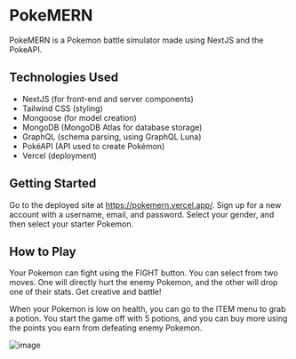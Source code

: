 # PokeMERN

PokeMERN is a Pokemon battle simulator made using NextJS and the PokeAPI.

## Technologies Used

* NextJS (for front-end and server components)
* Tailwind CSS (styling)
* Mongoose (for model creation)
* MongoDB (MongoDB Atlas for database storage)
* GraphQL (schema parsing, using GraphQL Luna)
* PokéAPI (API used to create Pokémon)
* Vercel (deployment)

## Getting Started

Go to the deployed site at https://pokemern.vercel.app/. Sign up for a new account with a username, email, and password. Select your gender, and then select your starter Pokemon.

## How to Play

Your Pokemon can fight using the FIGHT button. You can select from two moves. One will directly hurt the enemy Pokemon, and the other will drop one of their stats. Get creative and battle!

When your Pokemon is low on health, you can go to the ITEM menu to grab a potion. You start the game off with 5 potions, and you can buy more using the points you earn from defeating enemy Pokemon.

![image](/assets/ezgif-2-27eb846305.gif)
